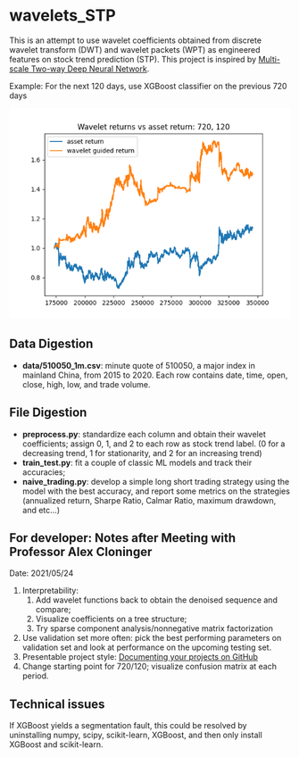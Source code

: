 # wavelets_STP

This is an attempt to use wavelet coefficients obtained from discrete wavelet transform (DWT) and wavelet packets (WPT) as engineered features on stock trend prediction (STP). This project is inspired by [Multi-scale Two-way Deep Neural Network](https://www.ijcai.org/Proceedings/2020/0628.pdf).

Example: For the next 120 days, use XGBoost classifier on the previous 720 days
<p align="center">
  <img src="naive_trading_720_120.png" />
</p>

## Data Digestion

- **data/510050_1m.csv**: minute quote of 510050, a major index in mainland China, from 2015 to 2020. Each row contains date, time, open, close, high, low, and trade volume.

## File Digestion

- **preprocess.py**: standardize each column and obtain their wavelet coefficients; assign 0, 1, and 2 to each row as stock trend label. (0 for a decreasing trend, 1 for stationarity, and 2 for an increasing trend)
- **train_test.py**: fit a couple of classic ML models and track their accuracies;
- **naive_trading.py**: develop a simple long short trading strategy using the model with the best accuracy, and report some metrics on the strategies (annualized return, Sharpe Ratio, Calmar Ratio, maximum drawdown, and etc...)

## For developer: Notes after Meeting with Professor Alex Cloninger

Date: 2021/05/24

1. Interpretability:
   1. Add wavelet functions back to obtain the denoised sequence and compare;
   2. Visualize coefficients on a tree structure;
   3. Try sparse component analysis/nonnegative matrix factorization
2. Use validation set more often: pick the best performing parameters on validation set and look at performance on the upcoming testing set.
3. Presentable project style: [Documenting your projects on GitHub](https://guides.github.com/features/wikis/)
4. Change starting point for 720/120; visualize confusion matrix at each period.

## Technical issues

If XGBoost yields a segmentation fault, this could be resolved by uninstalling numpy, scipy, scikit-learn, XGBoost, and then only install XGBoost and scikit-learn.
